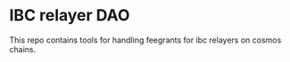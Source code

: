 # IBC relayer DAO

This repo contains tools for handling feegrants for ibc relayers on cosmos chains.

